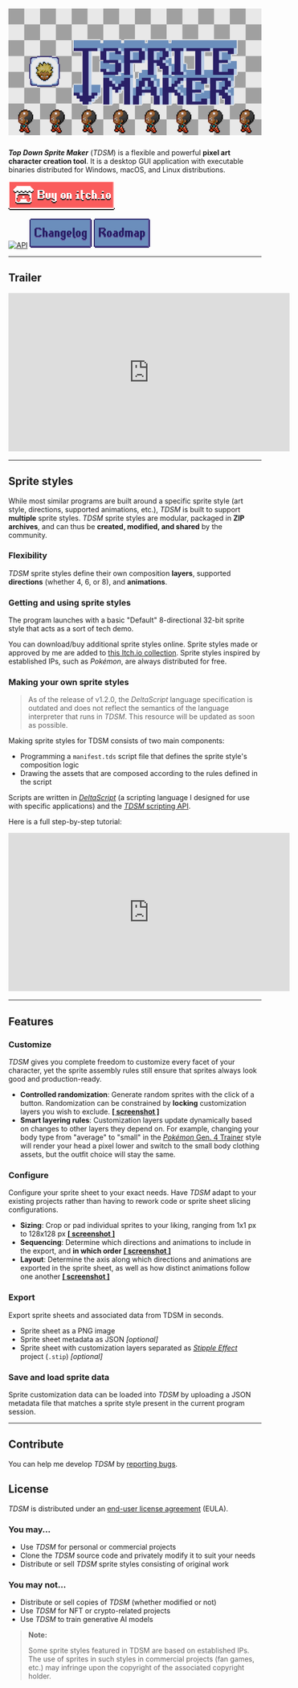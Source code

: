 # ![Top Down Sprite Maker](https://raw.githubusercontent.com/jbunke/tdsm-art/refs/heads/master/_tdsm/logo/banner.gif)

***Top Down Sprite Maker*** (*TDSM*) is a flexible and powerful **pixel art character creation tool**. It is a desktop GUI application with executable binaries distributed for Windows, macOS, and Linux distributions.

[![Buy on itch.io](https://raw.githubusercontent.com/jbunke/tdsm-art/refs/heads/master/_tdsm/assets/itch-button.png)](https://flinkerflitzer.itch.io/tdsm)

[![API](https://raw.githubusercontent.com/jbunke/tdsm-art/refs/heads/master/_tdsm/assets/api-button.png)](https://github.com/jbunke/tdsm-api)
[![Changelog](https://raw.githubusercontent.com/jbunke/tdsm-art/refs/heads/master/_tdsm/assets/changelog-button.png)](https://github.com/jbunke/tdsm/blob/master/res/text/changelog.txt)
[![Roadmap](https://raw.githubusercontent.com/jbunke/tdsm-art/refs/heads/master/_tdsm/assets/roadmap-button.png)](https://github.com/jbunke/tdsm/blob/master/res/text/roadmap.txt)

---

## Trailer

<iframe width="560" height="315" src="https://www.youtube.com/embed/lYOh-t0OZ1Q?si=UUOihXgc2IR9mAzo" title="YouTube video player" frameborder="0" allow="accelerometer; autoplay; clipboard-write; encrypted-media; gyroscope; picture-in-picture; web-share" referrerpolicy="strict-origin-when-cross-origin" allowfullscreen></iframe>

---

## Sprite styles

While most similar programs are built around a specific sprite style (art style, directions, supported animations, etc.), *TDSM* is built to support **multiple** sprite styles. *TDSM* sprite styles are modular, packaged in **ZIP archives**, and can thus be **created, modified, and shared** by the community.

### Flexibility

*TDSM* sprite styles define their own composition **layers**, supported **directions** (whether 4, 6, or 8), and **animations**.

### Getting and using sprite styles

The program launches with a basic "Default" 8-directional 32-bit sprite style that acts as a sort of tech demo.

You can download/buy additional sprite styles online. Sprite styles made or approved by me are added to [this Itch.io collection](https://itch.io/c/5834066/top-down-sprite-maker-approved-sprite-styles). Sprite styles inspired by established IPs, such as *Pokémon*, are always distributed for free.

### Making your own sprite styles

> As of the release of v1.2.0, the *DeltaScript* language specification is outdated and does not reflect the semantics of the language interpreter that runs in *TDSM*. This resource will be updated as soon as possible.

Making sprite styles for TDSM consists of two main components:

* Programming a `manifest.tds` script file that defines the sprite style's composition logic
* Drawing the assets that are composed according to the rules defined in the script

Scripts are written in [*DeltaScript*](https://github.com/jbunke/deltascript) (a scripting language I designed for use with specific applications) and the [*TDSM* scripting API](https://github.com/jbunke/tdsm-api).

Here is a full step-by-step tutorial:

<iframe width="560" height="315" src="https://www.youtube.com/embed/jqZTsHniSUE?si=rNxG0-Sz3Ol5Oncn" title="YouTube video player" frameborder="0" allow="accelerometer; autoplay; clipboard-write; encrypted-media; gyroscope; picture-in-picture; web-share" referrerpolicy="strict-origin-when-cross-origin" allowfullscreen></iframe>

---

## Features

### Customize

*TDSM* gives you complete freedom to customize every facet of your character, yet the sprite assembly rules still ensure that sprites always look good and production-ready.

* **Controlled randomization**: Generate random sprites with the click of a button. Randomization can be constrained by **locking** customization layers you wish to exclude. [**[ screenshot ]**](https://raw.githubusercontent.com/jbunke/tdsm-art/refs/heads/master/_tdsm/logo/itch/feat-lock-layers.gif)
* **Smart layering rules**: Customization layers update dynamically based on changes to other layers they depend on. For example, changing your body type from "average" to "small" in the [*Pokémon* Gen. 4 Trainer](https://flinkerflitzer.itch.io/pokemon-gen-4-trainer) style will render your head a pixel lower and switch to the small body clothing assets, but the outfit choice will stay the same.

### Configure

Configure your sprite sheet to your exact needs. Have *TDSM* adapt to your existing projects rather than having to rework code or sprite sheet slicing configurations.

* **Sizing**: Crop or pad individual sprites to your liking, ranging from 1x1 px to 128x128 px [**[ screenshot ]**](https://raw.githubusercontent.com/jbunke/tdsm-art/refs/heads/master/_tdsm/assets/padding.gif)
* **Sequencing**: Determine which directions and animations to include in the export, and **in which order** [**[ screenshot ]**](https://raw.githubusercontent.com/jbunke/tdsm-art/refs/heads/master/_tdsm/assets/sequencing.gif)
* **Layout**: Determine the axis along which directions and animations are exported in the sprite sheet, as well as how distinct animations follow one another [**[ screenshot ]**](https://raw.githubusercontent.com/jbunke/tdsm-art/refs/heads/master/_tdsm/assets/layout.gif)

### Export

Export sprite sheets and associated data from TDSM in seconds.

* Sprite sheet as a PNG image
* Sprite sheet metadata as JSON *\[optional\]*
* Sprite sheet with customization layers separated as [*Stipple Effect*](https://github.com/stipple-effect/stipple-effect) project (`.stip`) *\[optional\]*

### Save and load sprite data

Sprite customization data can be loaded into *TDSM* by uploading a JSON metadata file that matches a sprite style present in the current program session.

---

## Contribute

You can help me develop *TDSM* by [reporting bugs](https://github.com/jbunke/tdsm/issues/new?template=bug_report.md).

## License

*TDSM* is distributed under an [end-user license agreement](./LICENSE) (EULA).

### You may...

* Use *TDSM* for personal or commercial projects
* Clone the *TDSM* source code and privately modify it to suit your needs
* Distribute or sell *TDSM* sprite styles consisting of original work

### You may not...

* Distribute or sell copies of *TDSM* (whether modified or not)
* Use *TDSM* for NFT or crypto-related projects
* Use *TDSM* to train generative AI models

> **Note:**
> 
> Some sprite styles featured in TDSM are based on established IPs. The use of sprites in such styles in commercial projects (fan games, etc.) may infringe upon the copyright of the associated copyright holder.
